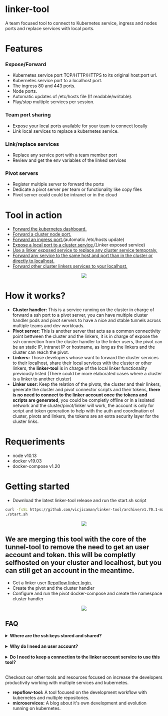 # linker-tool
A team focused tool to connect to Kubernetes service, ingress and nodes ports and replace services with local ports.

# Features
### Expose/Forward
- Kubernetes service port TCP/HTTP/HTTPS to its original host:port url.
- Kubernetes service port to a localhost port.
- The ingress 80 and 443 ports.
- Node ports.
- Automatic updates of /etc/hosts file (If readable/writable).
- Play/stop multiple services per session.

### Team port sharing
- Expose your local ports available for your team to connect locally  
- Link local services to replace a kubernetes service.

### Link/replace services
- Replace any service port with a team member port
- Review and get the env variables of the linked services

### Pivot servers
- Register multiple server to forward the ports
- Dedicate a pivot server per team or functionality like copy files
- Pivot server could could be intranet or in the cloud

# Tool in action
 - <a href="https://user-images.githubusercontent.com/36018976/71224776-b009cf00-22d6-11ea-862c-7716a3e75fc2.gif" target="_blank">Forward the kubernetes dashboard.</a>
 - <a href="https://user-images.githubusercontent.com/36018976/71224784-b6984680-22d6-11ea-8f85-86e9ec70619d.gif" target="_blank">Forward a cluster node port.</a>
 - <a href="https://user-images.githubusercontent.com/36018976/71224782-b304bf80-22d6-11ea-8fb2-88b2939d944a.gif" target="_blank">Forward an ingress port.</a>(automatic /etc/hosts update)
 - <a href="https://user-images.githubusercontent.com/36018976/71224767-aa13ee00-22d6-11ea-9ffa-22b79fc76c87.gif" target="_blank">Expose a local port to a cluster service.</a>(Linker exposed service)
  - <a href="https://user-images.githubusercontent.com/36018976/71224771-ada77500-22d6-11ea-9561-33a87d258e7f.gif" target="_blank">Use a linker exposed service to replace any cluster service temporaly.</a>
  - <a href="https://user-images.githubusercontent.com/36018976/71224783-b4ce8300-22d6-11ea-8343-16baf4c6b9b7.gif" target="_blank">Forward any service to the same host and port than in the cluster or directly to localhost.</a>
  - <a href="https://user-images.githubusercontent.com/36018976/71224800-bb5cfa80-22d6-11ea-945c-bbe7baf76b0d.gif" target="_blank">Forward other cluster linkers services to your localhost.</a>
  
<p align="center">
  <img src="https://user-images.githubusercontent.com/36018976/71224786-b7c97380-22d6-11ea-8337-16a01b012b88.gif">
</p>

# How it works? 
 
 - **Cluster handler:** This is a service running on the cluster in charge of forward a ssh port to a pivot server, you can have multiple cluster handler pods and pivot servers to have a nice and stable tunnels across multiple teams and dev workloads.
 - **Pivot server:** This is another server that acts as a common connectivity point bettween the cluster and the linkers, it is in charge of expose the ssh connection from the cluster handler to the linker users, the pivot can be an static IP, intranet IP or hostname, as long as the linkers and the cluster can reach the pivot.
 - **Linkers:** Those developers whose want to forward the cluster services to their localhost, share their local services with the cluster or other linkers, the **linker-tool** is in charge of the local linker functionality previously listed (There could be more elaborated cases where a cluster is a linker to another cluster)
 - **Linker user:** Keep the relation of the pivots, the cluster and their linkers, generate the cluster and pivot connector scripts and their tokens, **there is no need to connect to the linker account once the tokens and scripts are generated**, you could be completly offline or in a isolated network and the cluster/pivot/linker will work, the account is only for script and token generation to help with the auth and coordination of cluster, pivots and linkers, the tokens are an extra security layer for the cluster links. 

# Requeriments
 - node   v10.13
 - docker v19.03
 - docker-compose v1.20
 
# Getting started

 - Download the latest linker-tool release and run the start.sh script
```bash
curl -fsSL https://github.com/vicjicaman/linker-tool/archive/v1.70.1-master.tar.gz | tar -xzv
./start.sh
```

 <p align="center">
  <img src="https://user-images.githubusercontent.com/36018976/71369322-ab7d3900-25aa-11ea-8968-ab64188419e1.gif">
</p>

## We are merging this tool with the core of the tunnel-tool to remove the need to get an user account and token. this will be completly selfhosted on your cluster and localhost, but you can still get an account in the meantime.

 - Get a linker user <a href="https://linker.repoflow.com/auth" target="_blank">Repoflow linker login.</a>
 - Create the pivot and the cluster handler
 - Configure and run the pivot docker-compose and create the namespace cluster handler
 
 <p align="center">
  <img src="https://user-images.githubusercontent.com/36018976/71369320-a8824880-25aa-11ea-8b60-8696d14570e9.gif">
</p>


 
 
## FAQ

<details>
<summary><b>Where are the ssh keys stored and shared?</b></summary>
A ssh key is generated inside your cluster handler as a secret, is up to you handle and share the keys with the allowed linkers, **we don't store/access any key to any cluster, node, pivot server**
</details>
<br>

<details>
<summary><b>Why do I need an user account?</b></summary>
The linker generate tokens to help with the coordination of the cluster services, the pivot servers and handle the relation of the user that are allowed to a given cluster handler.
To connect to a cluster handler you will need the ssh keys and the linker token, an authorized user would need to have both.
</details>
<br>

<details>
<summary><b>Do I need to keep a connection to the linker account service to use this tool?</b></summary>
No, you only need to contact the remote service during the login and token generation, the tokens are an extra security layer for the cluster links. 
</details>
<br>
 

Checkout our other tools and resources focused on increase the developers productivity working with multiple services and kubernetes.
- **repoflow-tool:** A tool focused on the development workflow with kubernetes and multiple repositories.
- **microservices:** A blog about it's own development and evolution running on kubernetes.
